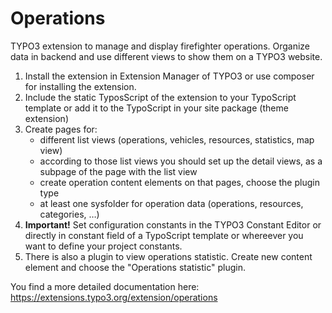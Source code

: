 # Operations

TYPO3 extension to manage and display firefighter operations. Organize data in backend and use different views to show them on a TYPO3 website.

1. Install the extension in Extension Manager of TYPO3 or use composer for installing the extension.
2. Include the static TyposScript of the extension to your TypoScript template or add it to the TypoScript in your site package (theme extension)
3. Create pages for:
    * different list views (operations, vehicles, resources, statistics, map view)
    *  according to those list views you should set up the detail views, as a subpage of the page with the list view
    * create operation content elements on that pages, choose the plugin type
    * at least one sysfolder for operation data (operations, resources, categories, …)
4. **Important!** Set configuration constants in the TYPO3 Constant Editor or directly in constant field of a TypoScript template or whereever you want to define your project constants. 
5. There is also a plugin to view operations statistic. Create new content element and choose the "Operations statistic" plugin.

You find a more detailed documentation here: https://extensions.typo3.org/extension/operations
